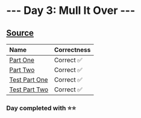 # --- Day 3: Mull It Over ---

## [Source](http://adventofcode.com/2024/day/3)

| Name                                                                                                 | Correctness |
| :--------------------------------------------------------------------------------------------------- | :---------- |
| [Part One](https://github.com/ssynowiec/AdventOfCode/blob/main/2024/Day%2003/part-one.ts)            | Correct ✅  |
| [Part Two](https://github.com/ssynowiec/AdventOfCode/blob/main/2024/Day%2003/part-two.ts)            | Correct ✅  |
| [Test Part One](https://github.com/ssynowiec/AdventOfCode/blob/main/2024/Day%2003/index.test.ts#L7)  | Correct ✅  |
| [Test Part Two](https://github.com/ssynowiec/AdventOfCode/blob/main/2024/Day%2003/index.test.ts#L19) | Correct ✅  |

### Day completed with ⭐⭐
